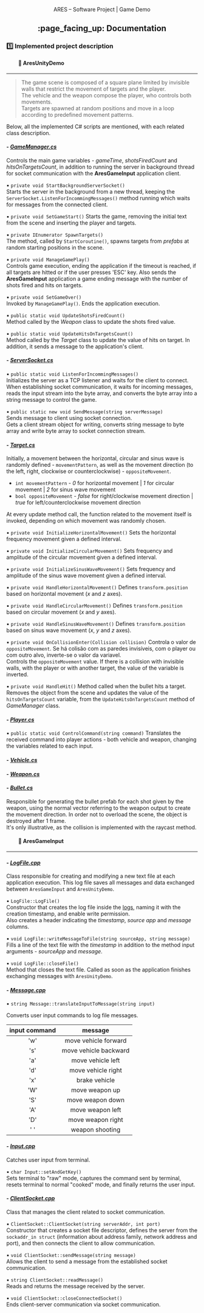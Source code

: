<div align="center">
  <p>ARES – Software Project | Game Demo</p>
  <h2>:page_facing_up: Documentation</h2>
</div>

### :one: Implemented project description

#### &ensp;&ensp;&ensp;&ensp; :open_file_folder: AresUnityDemo

---

> The game scene is composed of a square plane limited by invisible walls that restrict the movement of targets and the player.  
> The vehicle and the weapon compose the player, who controls both movements.  
> Targets are spawned at random positions and move in a loop according to predefined movement patterns.

Below, all the implemented C# scripts are mentioned, with each related class description.

#### - [_GameManager.cs_](AresUnityDemo/Assets/Scripts/GameManager.cs)

Controls the main game variables - _gameTime_, _shotsFiredCount_ and _hitsOnTargetsCount_, in addition to running the server in background thread for socket communication with the **AresGameInput** application client.

:black_small_square: `private void StartBackgroundServerSocket()`  
Starts the server in the background from a new thread, keeping the `ServerSocket.ListenForIncommingMessages()` method running which waits for messages from the connected client.  

:black_small_square: `private void SetGameStart()`
Starts the game, removing the initial text from the scene and inserting the player and targets.

:black_small_square: `private IEnumerator SpawnTargets()`  
The method, called by `StartCoroutine()`, spawns targets from _prefabs_ at random starting positions in the scene.  

:black_small_square: `private void ManageGamePlay()`  
Controls game execution, ending the application if the timeout is reached, if all targets are hitted or if the user presses 'ESC' key. Also sends the **AresGameInput** application a game ending message with the number of shots fired and hits on targets.  

:black_small_square: `private void SetGameOver()`  
Invoked by `ManageGamePlay()`. Ends the application execution.

:black_small_square: `public static void UpdateShotsFiredCount()`  
Method called by the _Weapon_ class to update the shots fired value.

:black_small_square: `public static void UpdateHitsOnTargetsCount()`  
Method called by the _Target_ class to update the value of hits on target. In addition, it sends a message to the application's client.

#### - [_ServerSocket.cs_](AresUnityDemo/Assets/Scripts/ServerSocket.cs)

:black_small_square: `public static void ListenForIncommingMessages()`  
Initializes the server as a TCP listener and waits for the client to connect.  
When establishing socket communication, it waits for incoming messages, reads the input stream into the byte array, and converts the byte array into a string message to control the game.

:black_small_square: `public static new void SendMessage(string serverMessage)`  
Sends message to client using socket connection.  
Gets a client stream object for writing, converts string message to byte array and write byte array to socket connection stream.

#### - [_Target.cs_](AresUnityDemo/Assets/Scripts/Target.cs)

Initially, a movement between the horizontal, circular and sinus wave is randomly defined - `movementPattern`, as well as the movement direction (to the left, right, clockwise or counterclockwise) - `oppositeMovement`.  

- `int movementPattern` - _0_ for horizontal movement | _1_ for circular movement | _2_ for sinus wave movement  
- `bool oppositeMovement` - _false_ for right/clockwise movement direction | _true_ for left/counterclockwise movement direction  

At every update method call, the function related to the movement itself is invoked, depending on which movement was randomly chosen.  

:black_small_square: `private void InitializeHorizontalMovement()`
Sets the horizontal frequency movement given a defined interval.  

:black_small_square: `private void InitializeCircularMovement()`
Sets frequency and amplitude of the circular movement given a defined interval.  

:black_small_square: `private void InitializeSinusWaveMovement()`
Sets frequency and amplitude of the sinus wave movement given a defined interval.  

:black_small_square: `private void HandleHorizontalMovement()`
Defines `transform.position` based on horizontal movement (_x_ and _z_ axes).  

:black_small_square: `private void HandleCircularMovement()`
Defines `transform.position` based on circular movement (_x_ and _y_ axes).  

:black_small_square: `private void HandleSinusWaveMovement()`
Defines `transform.position` based on sinus wave movement (_x_, _y_ and _z_ axes).  

:black_small_square: `private void OnCollisionEnter(Collision collision)`
Controla o valor de `oppositeMovement`. Se há colisão com as paredes invisíveis, com o player ou com outro alvo, inverte-se o valor da variavel.  
Controls the `oppositeMovement` value. If there is a collision with invisible walls, with the player or with another target, the value of the variable is inverted.  

:black_small_square: `private void HandleHit()`
Method called when the bullet hits a target. Removes the object from the scene and updates the value of the `hitsOnTargetsCount` variable, from the `UpdateHitsOnTargetsCount` method of _GameManager_ class.  

#### - [_Player.cs_](AresUnityDemo/Assets/Scripts/Player.cs)

:black_small_square: `public static void ControlCommand(string command)`
Translates the received command into player actions - both vehicle and weapon, changing the variables related to each input.  

#### - [_Vehicle.cs_](AresUnityDemo/Assets/Scripts/Vehicle.cs)
<!-- TODO -->

#### - [_Weapon.cs_](AresUnityDemo/Assets/Scripts/Weapon.cs)
<!-- TODO -->

#### - [_Bullet.cs_](AresUnityDemo/Assets/Scripts/Bullet.cs)

Responsible for generating the bullet prefab for each shot given by the weapon, using the normal vector referring to the weapon output to create the movement direction. In order not to overload the scene, the object is destroyed after 1 frame.  
It's only illustrative, as the collision is implemented with the raycast method.

#### &ensp;&ensp;&ensp;&ensp; :open_file_folder: AresGameInput

---
<!-- TODO - descrever aplicação em geral e mencionar `main.cpp` -->

#### - [_LogFile.cpp_](AresGameInput/src/LogFile/LogFile.cpp)

Class responsible for creating and modifying a new text file at each application execution. This log file saves all messages and data exchanged between `AresGameInput` and `AresUnityDemo`.  
<!-- To understand all the messages and data exchanged between `AresGameInput` and `AresUnityDemo`, see Log file structure. -->

:black_small_square: `LogFile::LogFile()`  
Constructor that creates the log file inside the [logs](AresGameInput/logs/), naming it with the creation timestamp, and enable write permission.  
Also creates a header indicating the _timestamp_, _source app_ and _message_ columns.  

:black_small_square: `void LogFile::writeMessageToFile(string sourceApp, string message)`  
Fills a line of the text file with the _timestamp_ in addition to the method input arguments - _sourceApp_ and _message_.  

:black_small_square: `void LogFile::closeFile()`  
Method that closes the text file. Called as soon as the application finishes exchanging messages with `AresUnityDemo`.  

#### - [_Message.cpp_](AresGameInput/src/Message/Message.cpp)

:black_small_square: `string Message::translateInputToMessage(string input)`

Converts user input commands to log file messages.

| **input command** |      **message**      |
|:-----------------:|:---------------------:|
|        'w'        | move vehicle forward  |
|        's'        | move vehicle backward |
|        'a'        | move vehicle left     |
|        'd'        | move vehicle right    |
|        'x'        | brake vehicle         |
|        'W'        | move weapon up        |
|        'S'        | move weapon down      |
|        'A'        | move weapon left      |
|        'D'        | move weapon right     |
|        ' '        | weapon shooting       |

#### - [_Input.cpp_](AresGameInput/src/Input/Input.cpp)

Catches user input from terminal.  

:black_small_square: `char Input::setAndGetKey()`  
Sets terminal to "raw" mode, captures the command sent by terminal, resets terminal to normal "cooked" mode, and finally returns the user input.

#### - [_ClientSocket.cpp_](AresGameInput/src/ClientSocket/ClientSocket.cpp)

Class that manages the client related to socket communication.  

:black_small_square: `ClientSocket::ClientSocket(string serverAddr, int port)`  
Constructor that creates a socket file descriptor, defines the server from the `sockaddr_in struct` (information about address family, network address and port), and then connects the client to allow communication.

:black_small_square: `void ClientSocket::sendMessage(string message)`  
Allows the client to send a message from the established socket communication.  

:black_small_square: `string ClientSocket::readMessage()`  
Reads and returns the message received by the server.

:black_small_square: `void ClientSocket::closeConnectedSocket()`  
Ends client-server communication via socket communication.